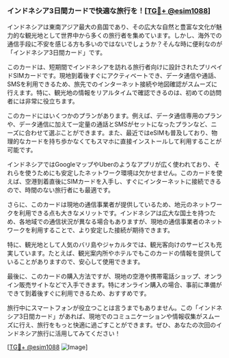 ### インドネシア3日間カードで快適な旅行を！[[TG💪+ @esim1088](https://t.me/s/esim1088)]

インドネシアは東南アジア最大の島国であり、その広大な自然と豊富な文化が魅力的な観光地として世界中から多くの旅行者を集めています。しかし、海外での通信手段に不安を感じる方も多いのではないでしょうか？そんな時に便利なのが「インドネシア3日間カード」です。

このカードは、短期間でインドネシアを訪れる旅行者向けに設計されたプリペイドSIMカードです。現地到着後すぐにアクティベートでき、データ通信や通話、SMSを利用できるため、旅先でのインターネット接続や地図確認がスムーズに行えます。特に、観光地の情報をリアルタイムで確認できるのは、初めての訪問者には非常に役立ちます。

このカードにはいくつかのプランがあります。例えば、データ通信専用のプランや、データ通信に加えて一定量の通話とSMSがセットになったプランなど、ニーズに合わせて選ぶことができます。また、最近ではeSIMも普及しており、物理的なカードを持ち歩かなくてもスマホに直接インストールして利用することが可能です。

インドネシアではGoogleマップやUberのようなアプリが広く使われており、それらを使うためにも安定したネットワーク環境は欠かせません。このカードを使えば、空港到着直後にSIMカードを入手し、すぐにインターネットに接続できるので、時間のない旅行者にも最適です。

さらに、このカードは現地の通信事業者が提供しているため、地元のネットワークを利用できる点も大きなメリットです。インドネシアは広大な国土を持つため、各地域での通信状況が異なる場合もありますが、現地の通信事業者のネットワークを利用することで、より安定した接続が期待できます。

特に、観光地として人気のバリ島やジャカルタでは、観光客向けのサービスも充実しています。たとえば、観光案内所やホテルでもこのカードの情報を提供していることがありますので、安心して使用できます。

最後に、このカードの購入方法ですが、現地の空港や携帯電話ショップ、オンライン販売サイトなどで入手できます。特にオンライン購入の場合、事前に準備ができて到着後すぐに利用できるため、おすすめです。

旅行中にスマートフォンが役立つことは言うまでもありません。この「インドネシア3日間カード」があれば、現地でのコミュニケーションや情報収集がスムーズに行え、旅行をもっと快適に過ごすことができます。ぜひ、あなたの次回のインドネシア旅行に活用してみてください！

[[TG💪+ @esim1088](https://t.me/s/esim1088) ![Image](https://i.postimg.cc/Y0z9fWf4/image.png)]